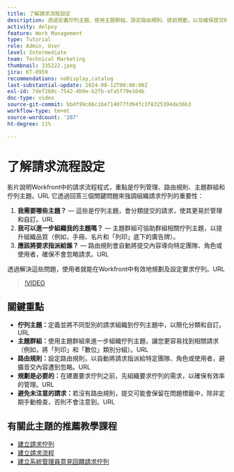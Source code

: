 ```yaml
---
title: 了解請求流程設定
description: 透過定義佇列主題、使用主題群組、設定路由規則、提前規劃，以及確保提交時不會忽略以提高效率，最佳化Workfront請求管理。
activity: delpoy
feature: Work Management
type: Tutorial
role: Admin, User
level: Intermediate
team: Technical Marketing
thumbnail: 335222.jpeg
jira: KT-8959
recommendations: noDisplay,catalog
last-substantial-update: 2024-08-12T00:00:00Z
exl-id: 7def260c-7542-4b9e-b2fb-afa5f79e164b
doc-type: video
source-git-commit: bbdf99c6bc1be714077fd94fc3f8325394de36b3
workflow-type: tm+mt
source-wordcount: '287'
ht-degree: 11%

---
```


# 了解請求流程設定

影片說明Workfront中的請求流程程式，重點是佇列管理、路由規則、主題群組和佇列主題。&#x200B;URL 它透過回答三個關鍵問題來強調組織請求佇列的重要性：

1. **我需要哪些主題？**&#x200B; — 這些是佇列主題，會分類提交的請求，使其更易於管理和自訂。&#x200B;URL
1. **我可以進一步組織我的主題嗎？**&#x200B; — 主題群組可協助群組相關佇列主題，以提升組織品質（例如，手冊、名片和「列印」底下的廣告牌）。&#x200B;
1. **應該將要求指派給誰？**&#x200B; — 路由規則會自動將提交內容導向特定團隊、角色或使用者，確保不會忽略請求。&#x200B;URL

透過解決這些問題，使用者就能在Workfront中有效地規劃及設定要求佇列。&#x200B;URL

>[!VIDEO](https://video.tv.adobe.com/v/3441916/?quality=12&learn=on&enablevpops=1&captions=chi_hant)

## 關鍵重點

* **佇列主題：**&#x200B;定義並將不同型別的請求組織到佇列主題中，以簡化分類和自訂。&#x200B;URL
* **主題群組：**&#x200B;使用主題群組來進一步組織佇列主題，讓您更容易找到相關請求（例如，將「列印」和「數位」類別分組）。&#x200B;URL
* **路由規則：**&#x200B;設定路由規則，以自動將請求指派給特定團隊、角色或使用者，避擴音交內容遭到忽略。&#x200B;URL
* **規劃是必要的：**&#x200B;在建置要求佇列之前，先組織要求佇列的需求，以確保有效率的管理。&#x200B;URL
* **避免未注意的請求：**&#x200B;若沒有路由規則，提交可能會保留在問題標籤中，除非定期手動檢查，否則不會注意到。&#x200B;URL

## 有關此主題的推薦教學課程

* [建立請求佇列](/help/manage-work/request-queues/create-a-request-queue.md)
* [建立請求流程](/help/manage-work/request-queues/create-a-request-flow.md)
* [建立系統管理員意見回饋請求佇列](/help/manage-work/request-queues/create-a-system-admin-feedback-request-queue.md)
